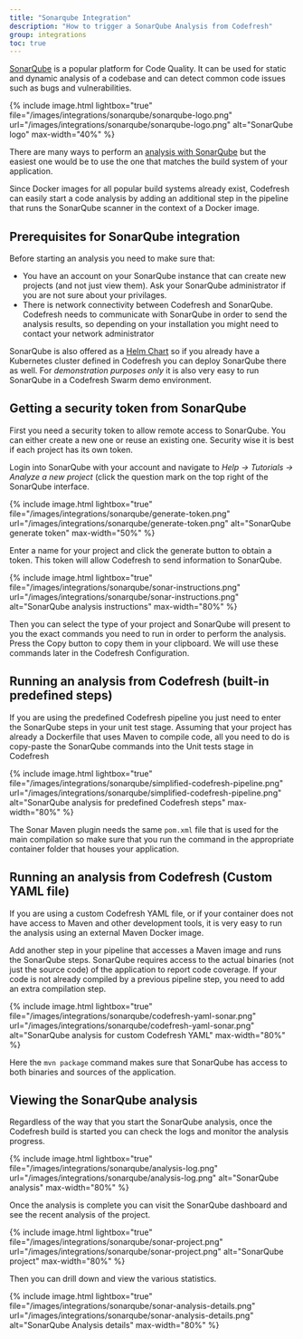 ```yaml
---
title: "Sonarqube Integration"
description: "How to trigger a SonarQube Analysis from Codefresh"
group: integrations
toc: true
---
```


[SonarQube](https://www.sonarqube.org/) is a popular platform for Code Quality. It can be used for static and dynamic analysis of a codebase and can detect
common code issues such as bugs and vulnerabilities. 


{% include image.html 
lightbox="true" 
file="/images/integrations/sonarqube/sonarqube-logo.png" 
url="/images/integrations/sonarqube/sonarqube-logo.png" 
alt="SonarQube logo" 
max-width="40%" 
%}

There are many ways to perform an [analysis with SonarQube](https://docs.sonarqube.org/display/SCAN/Analyzing+Source+Code) but the easiest one would be to use the one that matches the build system of your application.

Since Docker images for all popular build systems already exist, Codefresh can easily start a code analysis by adding an additional step in the pipeline that runs the SonarQube scanner in the context of a Docker image.

## Prerequisites for SonarQube integration

Before starting an analysis you need to make sure that: 

 * You have an account on your SonarQube instance that can create new projects (and not just view them). Ask your SonarQube administrator if you are not sure about your privilages.
 * There is network connectivity between Codefresh and SonarQube. Codefresh needs to communicate with SonarQube in order to send the analysis results, so depending on your installation you might need to contact your network administrator

 SonarQube is also offered as a [Helm Chart](https://github.com/kubernetes/charts/tree/master/stable/sonarqube) so if you already have a Kubernetes cluster defined in Codefresh you can deploy SonarQube there as well. For *demonstration purposes only* it is also very easy to run SonarQube in a Codefresh Swarm demo environment.


## Getting a security token from SonarQube

First you need a security token to allow remote access to SonarQube. You can either create a new one or reuse an existing one. Security wise it is best if each project has its own token.

Login into SonarQube with your account and navigate to *Help -> Tutorials -> Analyze a new project* (click the question mark on the top right of the SonarQube interface.

{% include image.html 
lightbox="true" 
file="/images/integrations/sonarqube/generate-token.png" 
url="/images/integrations/sonarqube/generate-token.png" 
alt="SonarQube generate token" 
max-width="50%" 
%}

Enter a name for your project and click the generate button to obtain a token. This token will allow Codefresh to send information to SonarQube.

{% include image.html 
lightbox="true" 
file="/images/integrations/sonarqube/sonar-instructions.png" 
url="/images/integrations/sonarqube/sonar-instructions.png" 
alt="SonarQube analysis instructions" 
max-width="80%" 
%}

Then you can select the type of your project and SonarQube will present to you the exact commands you need to run in order to perform the analysis. Press the Copy button to copy them in your clipboard. We will use these commands later in the Codefresh Configuration.

## Running an analysis from Codefresh (built-in predefined steps)

If you are using the predefined Codefresh pipeline you just need to enter the SonarQube steps in your unit test stage.
Assuming that your project has already a Dockerfile that uses Maven to compile code, all you need to do is copy-paste the SonarQube commands into the Unit tests stage in Codefresh

{% include image.html 
lightbox="true" 
file="/images/integrations/sonarqube/simplified-codefresh-pipeline.png" 
url="/images/integrations/sonarqube/simplified-codefresh-pipeline.png" 
alt="SonarQube analysis for predefined Codefresh steps" 
max-width="80%" 
%}

The Sonar Maven plugin needs the same `pom.xml` file that is used for the main compilation so make sure that you run the command in the appropriate container folder that houses your application.



## Running an analysis from Codefresh (Custom YAML file)

If you are using a custom Codefresh YAML file, or if your container does not have access to Maven and other development tools, it is very easy to run the analysis using an external Maven Docker image.

Add another step in your pipeline that accesses a Maven image and runs the SonarQube steps. SonarQube requires access to the actual binaries (not just the source code) of the application to report code coverage. If your code is not already compiled by a previous pipeline step, you need to add an extra compilation step.

{% include image.html 
lightbox="true" 
file="/images/integrations/sonarqube/codefresh-yaml-sonar.png" 
url="/images/integrations/sonarqube/codefresh-yaml-sonar.png" 
alt="SonarQube analysis for custom Codefresh YAML" 
max-width="80%" 
%}

Here the `mvn package` command makes sure that SonarQube has access to both binaries and sources of the application.



## Viewing the SonarQube analysis

Regardless of the way that you start the SonarQube analysis, once the Codefresh build is started you can check the logs
and monitor the analysis progress.

{% include image.html 
lightbox="true" 
file="/images/integrations/sonarqube/analysis-log.png" 
url="/images/integrations/sonarqube/analysis-log.png" 
alt="SonarQube analysis" 
max-width="80%" 
%}

Once the analysis is complete you can visit the SonarQube dashboard and see the recent analysis of the project.

{% include image.html 
lightbox="true" 
file="/images/integrations/sonarqube/sonar-project.png" 
url="/images/integrations/sonarqube/sonar-project.png" 
alt="SonarQube project" 
max-width="80%" 
%}

Then you can drill down and view the various statistics.


{% include image.html 
lightbox="true" 
file="/images/integrations/sonarqube/sonar-analysis-details.png" 
url="/images/integrations/sonarqube/sonar-analysis-details.png" 
alt="SonarQube Analysis details" 
max-width="80%" 
%}